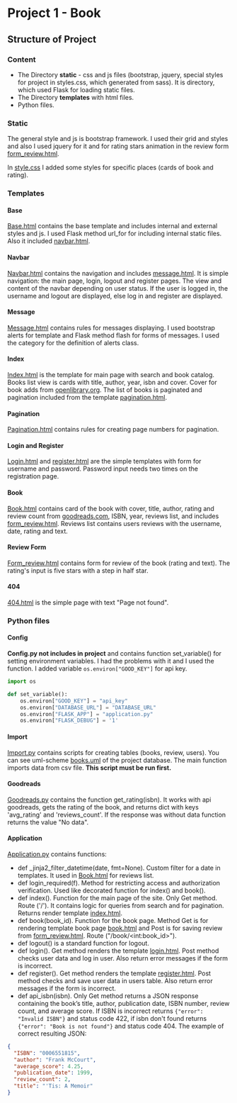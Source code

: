 # Project 1 - Book

## Structure of Project
### Content
- The Directory **static** - css and js files (bootstrap, jquery, special styles for project in styles.css, which generated from sass). It is directory, which used Flask for loading static files.
- The Directory **templates** with html files.
- Python files.

### Static
The general style and js is bootstrap framework. I used their grid and styles and also I used jquery for it and for rating stars animation in the review form [form_review.html](templates/form_review.html).

In [style.css](static/css/styles.css) I added some styles for specific places (cards of book and rating).

### Templates

#### Base
[Base.html](templates/base.html) contains the base template and includes internal and external styles and js. I used Flask method url_for for including internal static files. Also it included [navbar.html](templates/navbar.html).

#### Navbar
[Navbar.html](templates/navbar.html) contains the navigation and includes [message.html](templates/message.html). It is simple navigation: the main page, login, logout and register pages. The view and content of the navbar depending on user status. If the user is logged in, the username and logout are displayed, else log in and register are displayed.

#### Message
[Message.html](templates/message.html) contains rules for messages displaying. I used bootstrap alerts for template and Flask method flash for forms of messages. I used the category for the definition of alerts class.

#### Index
[Index.html](templates/index.html) is the template for main page with search and book catalog. Books list view is cards with title, author, year, isbn and cover. Cover for book adds from [openlibrary.org](https://openlibrary.org/dev/docs/api/covers). The list of books is paginated and pagination included from the template [pagination.html](templates/pagination.html).

#### Pagination

[Pagination.html](templates/pagination.html) contains rules for creating page numbers for pagination.

#### Login and Register

[Login.html](templates/login.html) and [register.html](templates/register.html) are the simple templates with form for username and password. Password input needs two times on the registration page.

#### Book
[Book.html](templates/book.html) contains card of the book with cover, title, author, rating and review count from [goodreads.com](https://www.goodreads.com/), ISBN, year, reviews list, and includes [form_review.html](templates/form_review.html). Reviews list contains users reviews with the username, date, rating and text.

#### Review Form
[Form_review.html](templates/form_review.html) contains form for review of the book (rating and text). The rating's input is five stars with a step in half star.

#### 404

[404.html](templates/404.html) is the simple page with text "Page not found".

### Python files

#### Config
**Config.py not includes in project** and contains function set_variable() for setting environment variables. I had the problems with it and I used the function. I added variable ```os.environ["GOOD_KEY"]``` for api key.
```python
import os

def set_variable():
    os.environ["GOOD_KEY"] = "api_key"
    os.environ["DATABASE_URL"] = "DATABASE_URL"
    os.environ["FLASK_APP"] = "application.py"
    os.environ["FLASK_DEBUG"] = '1'
```

#### Import

[Import.py](import.py) contains scripts for creating tables (books, review, users). You can see uml-scheme [books.uml](books.uml) of the project database. The main function imports data from csv file.
**This script must be run first.**

#### Goodreads

[Goodreads.py](goodreads.py) contains the function get_rating(isbn). It works with api goodreads, gets the rating of the book, and returns dict with keys 'avg_rating' and 'reviews_count'. If the response was without data function returns the value "No data".

#### Application

[Application.py](application.py) contains functions:
- def _jinja2_filter_datetime(date, fmt=None). Custom filter for a date in templates. It used in [Book.html](templates/book.html) for reviews list.
- def login_required(f). Method for restricting access and authorization verification. Used like decorated function for index() and book().
- def index(). Function for the main page of the site. Only Get method. Route ('/'). It contains logic for queries from search and for pagination. Returns render template [index.html](templates/index.html).
- def book(book_id). Function for the book page. Method Get is for rendering template book page [book.html](templates/book.html) and Post is for saving review from [form_review.html](templates/form_review.html). Route ("/book/\<int:book_id>"). 
- def logout() is a standard function for logout.
- def login(). Get method renders the template [login.html](templates/login.html). Post method checks user data and log in user. Also return error messages if the form is incorrect.
- def register(). Get method renders the template [register.html](templates/register.html). Post method checks and save user data in users table. Also return error messages if the form is incorrect.
- def api_isbn(isbn). Only Get method returns a JSON response containing the book’s title, author, publication date, ISBN number, review count, and average score. If ISBN is incorrect returns ```{"error": "Invalid ISBN"}``` and status code 422, if isbn don't found returns ```{"error": "Book is not found"}``` and status code 404. The example of correct resulting JSON:
```json
{
  "ISBN": "0006551815", 
  "author": "Frank McCourt", 
  "average_score": 4.25, 
  "publication_date": 1999, 
  "review_count": 2, 
  "title": "'Tis: A Memoir"
}
``` 
